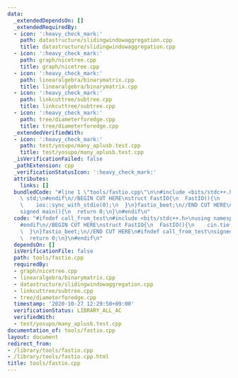 ```yaml
---
data:
  _extendedDependsOn: []
  _extendedRequiredBy:
  - icon: ':heavy_check_mark:'
    path: datastructure/slidingwindowaggregation.cpp
    title: datastructure/slidingwindowaggregation.cpp
  - icon: ':heavy_check_mark:'
    path: graph/nicetree.cpp
    title: graph/nicetree.cpp
  - icon: ':heavy_check_mark:'
    path: linearalgebra/binarymatrix.cpp
    title: linearalgebra/binarymatrix.cpp
  - icon: ':heavy_check_mark:'
    path: linkcuttree/subtree.cpp
    title: linkcuttree/subtree.cpp
  - icon: ':heavy_check_mark:'
    path: tree/diameterforedge.cpp
    title: tree/diameterforedge.cpp
  _extendedVerifiedWith:
  - icon: ':heavy_check_mark:'
    path: test/yosupo/many_aplusb.test.cpp
    title: test/yosupo/many_aplusb.test.cpp
  _isVerificationFailed: false
  _pathExtension: cpp
  _verificationStatusIcon: ':heavy_check_mark:'
  attributes:
    links: []
  bundledCode: "#line 1 \"tools/fastio.cpp\"\n\n#include <bits/stdc++.h>\nusing namespace\
    \ std;\n#endif\n//BEGIN CUT HERE\nstruct FastIO{\n  FastIO(){\n    cin.tie(0);\n\
    \    ios::sync_with_stdio(0);\n  }\n}fastio_beet;\n//END CUT HERE\n#ifndef call_from_test\n\
    signed main(){\n  return 0;\n}\n#endif\n"
  code: "#ifndef call_from_test\n#include <bits/stdc++.h>\nusing namespace std;\n\
    #endif\n//BEGIN CUT HERE\nstruct FastIO{\n  FastIO(){\n    cin.tie(0);\n    ios::sync_with_stdio(0);\n\
    \  }\n}fastio_beet;\n//END CUT HERE\n#ifndef call_from_test\nsigned main(){\n\
    \  return 0;\n}\n#endif\n"
  dependsOn: []
  isVerificationFile: false
  path: tools/fastio.cpp
  requiredBy:
  - graph/nicetree.cpp
  - linearalgebra/binarymatrix.cpp
  - datastructure/slidingwindowaggregation.cpp
  - linkcuttree/subtree.cpp
  - tree/diameterforedge.cpp
  timestamp: '2020-10-27 12:29:50+09:00'
  verificationStatus: LIBRARY_ALL_AC
  verifiedWith:
  - test/yosupo/many_aplusb.test.cpp
documentation_of: tools/fastio.cpp
layout: document
redirect_from:
- /library/tools/fastio.cpp
- /library/tools/fastio.cpp.html
title: tools/fastio.cpp
---
```

